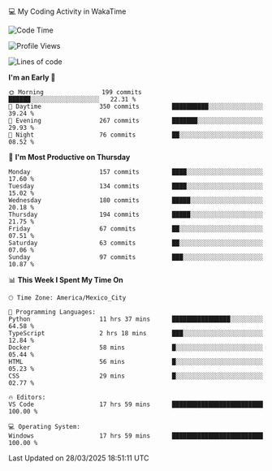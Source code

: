💻 My Coding Activity in WakaTime
<!--START_SECTION:waka-->
![Code Time](http://img.shields.io/badge/Code%20Time-318%20hrs%2029%20mins-blue)

![Profile Views](http://img.shields.io/badge/Profile%20Views-0-blue)

![Lines of code](https://img.shields.io/badge/From%20Hello%20World%20I%27ve%20Written-1.9%20million%20lines%20of%20code-blue)

**I'm an Early 🐤** 

```text
🌞 Morning                199 commits         ██████░░░░░░░░░░░░░░░░░░░   22.31 % 
🌆 Daytime                350 commits         ██████████░░░░░░░░░░░░░░░   39.24 % 
🌃 Evening                267 commits         ███████░░░░░░░░░░░░░░░░░░   29.93 % 
🌙 Night                  76 commits          ██░░░░░░░░░░░░░░░░░░░░░░░   08.52 % 
```
📅 **I'm Most Productive on Thursday** 

```text
Monday                   157 commits         ████░░░░░░░░░░░░░░░░░░░░░   17.60 % 
Tuesday                  134 commits         ████░░░░░░░░░░░░░░░░░░░░░   15.02 % 
Wednesday                180 commits         █████░░░░░░░░░░░░░░░░░░░░   20.18 % 
Thursday                 194 commits         █████░░░░░░░░░░░░░░░░░░░░   21.75 % 
Friday                   67 commits          ██░░░░░░░░░░░░░░░░░░░░░░░   07.51 % 
Saturday                 63 commits          ██░░░░░░░░░░░░░░░░░░░░░░░   07.06 % 
Sunday                   97 commits          ███░░░░░░░░░░░░░░░░░░░░░░   10.87 % 
```


📊 **This Week I Spent My Time On** 

```text
🕑︎ Time Zone: America/Mexico_City

💬 Programming Languages: 
Python                   11 hrs 37 mins      ████████████████░░░░░░░░░   64.58 % 
TypeScript               2 hrs 18 mins       ███░░░░░░░░░░░░░░░░░░░░░░   12.84 % 
Docker                   58 mins             █░░░░░░░░░░░░░░░░░░░░░░░░   05.44 % 
HTML                     56 mins             █░░░░░░░░░░░░░░░░░░░░░░░░   05.23 % 
CSS                      29 mins             █░░░░░░░░░░░░░░░░░░░░░░░░   02.77 % 

🔥 Editors: 
VS Code                  17 hrs 59 mins      █████████████████████████   100.00 % 

💻 Operating System: 
Windows                  17 hrs 59 mins      █████████████████████████   100.00 % 
```


 Last Updated on 28/03/2025 18:51:11 UTC
<!--END_SECTION:waka-->
